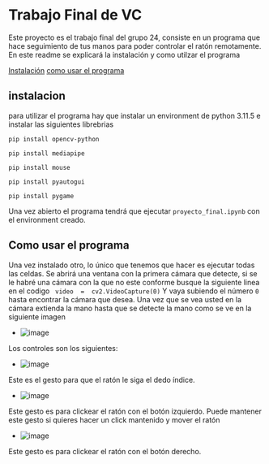
# Trabajo Final de VC

Este proyecto es el trabajo final del grupo 24, consiste en un programa que hace seguimiento de tus manos para poder controlar el ratón remotamente. En este readme se explicará la instalación y como utilzar el programa

[Instalación](#instalacion)
[como usar el programa](#comousar)

## instalacion

<a name="instalacion"></a>

para utilizar el programa hay que instalar un environment de python 3.11.5 e instalar las siguientes librebrias

``` 
pip install opencv-python

pip install mediapipe

pip install mouse

pip install pyautogui

pip install pygame 
```
Una vez abierto el programa tendrá que ejecutar ``proyecto_final.ipynb`` con el environment creado. 

## Como usar el programa

<a name="comousar"></a>

Una vez instalado otro, lo único que tenemos que hacer es ejecutar todas las celdas. Se abrirá una ventana con la primera cámara que detecte, si se le habré una cámara con la que no este conforme busque la siguiente linea en el codigo 
``` video  =  cv2.VideoCapture(0)```
Y vaya subiendo el número ``0`` hasta encontrar la cámara que desea.
Una vez que se vea usted en la cámara extienda la mano hasta que se detecte la mano como se ve en la siguiente imagen
 * ![image](https://github.com/Kronn0/VC_TF/assets/92724148/874792bd-a7f7-45de-bb6a-35fe0ae51141)


 Los controles son los siguientes:

* ![image](https://github.com/Kronn0/VC_TF/assets/92724148/dc706097-7e3f-4f60-a73e-dcbce44c3928)


Este es el gesto para que el ratón le siga el dedo índice.

* ![image](https://github.com/Kronn0/VC_TF/assets/92724148/75744737-345c-4740-a4c7-27bd42b573ad)

Este gesto es para clickear el ratón con el botón izquierdo. Puede mantener este gesto si quieres hacer un click mantenido y mover el ratón 

* ![image](https://github.com/Kronn0/VC_TF/assets/92724148/e7f5442e-4f17-410d-953f-5dd9da282116)

Este gesto es para clickear el ratón con el botón derecho.



